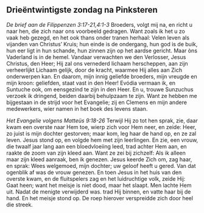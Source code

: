 ## Drieëntwintigste  zondag na Pinksteren

*De brief aan de Filippenzen 3:17-21,4:1-3*
Broeders, volgt mij na, en richt u naar hen, die zich naar ons voorbeeld gedragen. Want zoals ik het u zo vaak heb gezegd, en het ook thans onder tranen herhaal: Velen leven als vijanden van Christus’ Kruis; hun einde is de ondergang, hun god is de buik, hun eer ligt in hun schande, hun zinnen zijn op het aardse gericht. Maar òns Vaderland is in de hemel. Vandaar verwachten we den Verlosser, Jesus Christus, den Heer; Hij zal ons vernederd lichaam herscheppen, aan zijn verheerlijkt Lichaam gelijk, door de kracht, waarmee Hij alles aan Zich onderwerpen kan. En daarom, mijn innig geliefde broeders, mijn vreugde en mijn kroon: geliefden, staat vast in den Heer! Evódia vermaan ik, en Suntuche ook, om eensgezind te zijn in den Heer. En u, trouwe Sunzuchus verzoek ik dringend, beiden daarbij behulpzaam te zijn. Want ze hebben me bijgestaan in de strijd voor het Evangelie; zij en Clemens en mijn andere medewerkers, wier namen in het boek des levens staan. 

*Het Evangelie volgens Matteüs 9:18-26*
Terwijl Hij zo tot hen sprak, zie, daar kwam een overste naar Hem toe, wierp zich voor Hem neer, en zeide: Heer, zo juist is mijn dochter gestorven; maar kom, leg haar de hand op, en ze zal leven. Jesus stond op, en volgde hem met zijn leerlingen. En zie, een vrouw, die twaalf jaar lang aan een bloedvloeiing leed, trad achter Hem aan, en raakte de zoom van zijn kleed aan. Want ze zei bij zichzelf: Als ik alleen maar zijn kleed aanraak, ben ik genezen. Jesus keerde Zich om, zag haar, en sprak: Wees welgemoed, mijn dochter; uw geloof heeft u gered. Van dat ogenblik af was de vrouw genezen. En toen Jesus in het huis van den overste kwam, en de fluitspelers zag en het luidruchtige volk, zeide Hij: Gaat heen; want het meisje is niet dood, maar het slaapt. Men lachte Hem uit. Nadat de menigte verwijderd was. trad Hij binnen, en vatte haar bij de hand. En het meisje stond op. De roep hierover verspreidde zich door heel die streek. 

